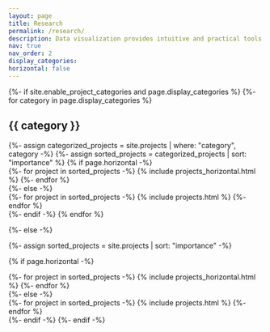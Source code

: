 ```yaml
---
layout: page
title: Research
permalink: /research/
description: Data visualization provides intuitive and practical tools for information exploration and scientific discovery. However, with the increased availability of computing resources and sensing devices, data’s ever-increasing size and complexity pose fundamental challenges to existing visualization techniques. The first challenge is <b>data understanding</b>, requiring new methodologies to extract key features and insights from large-scale data. Second, the development of data transmission and storage systems is outpaced by unprecedented data growth. This disparity challenges <b>in situ data processing</b> since data needs to be transferred to a commodity workstation to conduct interactive inspections. Third, visualization tools and methodologies for understanding the <b>sensitivities and uncertainties</b> of scientific simulations are lacking. My research aims to address these challenges by significantly enriching methodologies and tools of topology-based visualization for scientific data exploration. 
nav: true
nav_order: 2
display_categories: 
horizontal: false
---
```


<!-- pages/research.md -->
<div class="projects">
{%- if site.enable_project_categories and page.display_categories %}
  <!-- Display categorized projects -->
  {%- for category in page.display_categories %}
  <h2 class="category">{{ category }}</h2>
  {%- assign categorized_projects = site.projects | where: "category", category -%}
  {%- assign sorted_projects = categorized_projects | sort: "importance" %}
  <!-- Generate cards for each project -->
  {% if page.horizontal -%}
  <div class="container">
    <div class="row row-cols-2">
    {%- for project in sorted_projects -%}
      {% include projects_horizontal.html %}
    {%- endfor %}
    </div>
  </div>
  {%- else -%}
  <div class="grid">
    {%- for project in sorted_projects -%}
      {% include projects.html %}
    {%- endfor %}
  </div>
  {%- endif -%}
  {% endfor %}

{%- else -%}
<!-- Display projects without categories -->
  {%- assign sorted_projects = site.projects | sort: "importance" -%}
  <!-- Generate cards for each project -->
  {% if page.horizontal -%}
  <div class="container">
    <div class="row row-cols-2">
    {%- for project in sorted_projects -%}
      {% include projects_horizontal.html %}
    {%- endfor %}
    </div>
  </div>
  {%- else -%}
  <div class="grid">
    {%- for project in sorted_projects -%}
      {% include projects.html %}
    {%- endfor %}
  </div>
  {%- endif -%}
{%- endif -%}
</div>
